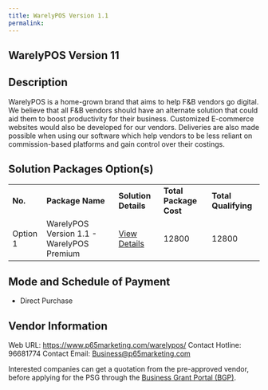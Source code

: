 ```yaml
---
title: WarelyPOS Version 1.1
permalink: 
---
```


## WarelyPOS Version 11

## Description

WarelyPOS is a home-grown brand that aims to help F&B vendors go digital. We believe that all F&B vendors should have an alternate solution that could aid them to boost productivity for their business. Customized E-commerce websites would also be developed for our vendors. Deliveries are also made possible when using our software which help vendors to be less reliant on commission-based platforms and gain control over their costings.

## Solution Packages Option(s)

<table>
<tr>
<td><b>No.</b></td>
<td><b>Package Name</b></td>
<td><b>Solution Details</b></td>
<td><b>Total Package Cost</b></td>
<td><b>Total Qualifying</b></td>
</tr>
<tr>
<td>Option 1</td>
<td>WarelyPOS Version 1.1 - WarelyPOS Premium</td>
<td><a href='https://www.gobusiness.gov.sg/images/psg/Plus65Marketing20200771_Desensitised_Annex_3_Part_2.pdf'>View Details</a></td>
<td>12800</td>
<td>12800</td>
</tr>
</table>

## Mode and Schedule of Payment

 - Direct Purchase

## Vendor Information

 Web URL: https://www.p65marketing.com/warelypos/ 
Contact Hotline: 96681774 
Contact Email: Business@p65marketing.com 


Interested companies can get a quotation from the pre-approved vendor, before applying for the PSG through the <a href='https://www.businessgrants.gov.sg/'>Business Grant Portal (BGP)</a>.
